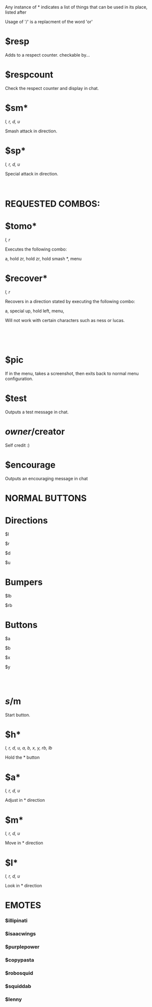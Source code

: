 Any instance of * indicates a list of things that can be used in its place, listed after

Usage of '/' is a replacment of the word 'or'
# $resp
Adds to a respect counter. checkable by...
# $respcount
Check the respect counter and display in chat.
# $sm*
*l, r, d, u*

Smash attack in direction.
# $sp*
*l, r, d, u*

Special attack in direction.
<br/>
<br/>
<br/>
# REQUESTED COMBOS:
# $tomo*
*l, r*

Executes the following combo:

a, hold zr, hold zr, hold smash *, menu 
# $recover*
*l, r*

Recovers in a direction stated by executing the following combo:

a, special up, hold left, menu,

Will not work with certain characters such as ness or lucas.

<br/>
<br/>
<br/>

# $pic
If in the menu, takes a screenshot, then exits back to normal menu configuration.
# $test
Outputs a test message in chat.
# $owner/$creator
Self credit :)
# $encourage
Outputs an encouraging message in chat

# NORMAL BUTTONS

# Directions
$l

$r

$d

$u

# Bumpers
$lb

$rb

# Buttons
$a

$b

$x

$y

</br>
</br>

# $s/$m
Start button.
# $h*
*l, r, d, u, a, b, x, y, rb, lb*

Hold the * button
# $a*
*l, r, d, u*

Adjust in * direction
# $m*
*l, r, d, u*

Move in * direction
# $l*
*l, r, d, u*

Look in * direction

# EMOTES
### $illipinati
### $isaacwings
### $purplepower
### $copypasta
### $robosquid
### $squiddab
### $lenny
